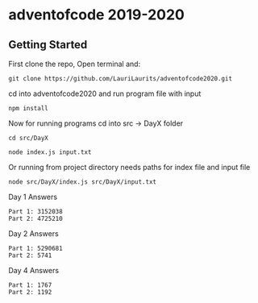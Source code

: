 # adventofcode 2019-2020
## Getting Started
First clone the repo, Open terminal and: 
```
git clone https://github.com/LauriLaurits/adventofcode2020.git
```
cd into adventofcode2020 and run program file with input
```
npm install
```
Now for running programs cd into src -> DayX folder
```
cd src/DayX
``` 
```
node index.js input.txt
``` 
Or running from project directory needs paths for index file and input file
```
node src/DayX/index.js src/DayX/input.txt
``` 
Day 1 Answers
```
Part 1: 3152038
Part 2: 4725210
```
Day 2 Answers
```
Part 1: 5290681
Part 2: 5741
```
Day 4 Answers
```
Part 1: 1767
Part 2: 1192
```










